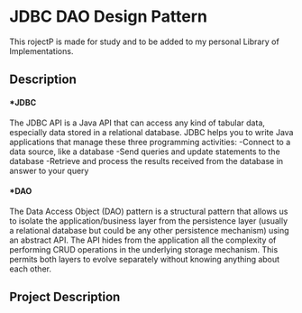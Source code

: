 # JDBC DAO Design Pattern 
This rojectP is made for study and to be added to my personal Library of Implementations.

##  Description  

#### *JDBC
The JDBC API is a Java API that can access any kind of tabular data, especially data stored in a relational database.
JDBC helps you to write Java applications that manage these three programming activities:
  -Connect to a data source, like a database
  -Send queries and update statements to the database
  -Retrieve and process the results received from the database in answer to your query

#### *DAO
The Data Access Object (DAO) pattern is a structural pattern that allows us to isolate the application/business 
layer from the persistence layer (usually a relational database but could be any other persistence mechanism) 
using an abstract API.
The API hides from the application all the complexity of performing CRUD operations in the underlying storage mechanism. 
This permits both layers to evolve separately without knowing anything about each other.

## Project Description
